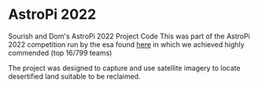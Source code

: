 # AstroPi 2022
Sourish and Dom's AstroPi 2022 Project Code
This was part of the AstroPi 2022 competition run by the esa found [here](https://astro-pi.org/) in which we achieved highly commended (top 16/799 teams)


The project was designed to capture and use satellite imagery to locate desertified land suitable to be reclaimed.

